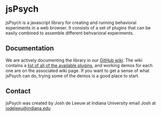 jsPsych
=======

jsPsych is a javascript library for creating and running behavioral experiments in a web browser.
It consists of a set of plugins that can be easily combined to assemble different behvarioral experiments.


Documentation
-------------

We are actively documenting the library in our [GitHub wiki](https://github.com/jodeleeuw/jsPsych/wiki).
The wiki contains a [list of all of the available plugins](https://github.com/jodeleeuw/jsPsych/wiki/List-of-Plugins),
and working demos for each one are on the associated wiki page. If you want to get a sense of what jsPsych can do, 
trying some of the demos is a good place to start.


Contact
-------

jsPsych was created by Josh de Leeuw at Indiana University
email Josh at jodeleeu@indiana.edu
